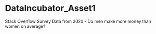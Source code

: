 # DataIncubator_Asset1
Stack Overflow Survey Data from 2020 - Do men make more money than women on average?
